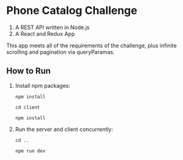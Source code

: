 # Phone Catalog Challenge

1. A REST API written in Node.js
2. A React and Redux App

This app meets all of the requirements of the challenge, plus infinite scrolling and pagination via queryParamas.

## How to Run

1. Install npm packages:

    `npm install`
    
    `cd client`
    
    `npm install`
    
2. Run the server and client concurrently:

    `cd ..`
    
    `npm run dev`

